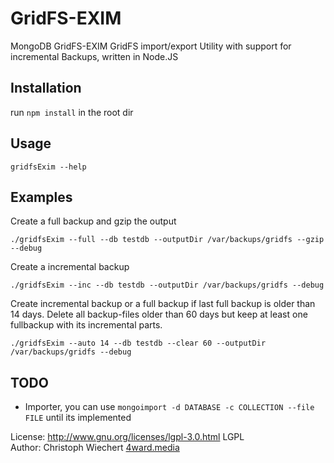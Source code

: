# GridFS-EXIM
MongoDB GridFS-EXIM GridFS import/export Utility with support for incremental Backups, written in Node.JS

## Installation
run `npm install` in the root dir

## Usage
`gridfsExim --help`

## Examples

Create a full backup and gzip the output
```
./gridfsExim --full --db testdb --outputDir /var/backups/gridfs --gzip --debug
```

Create a incremental backup
```
./gridfsExim --inc --db testdb --outputDir /var/backups/gridfs --debug
```

Create incremental backup or a full backup if last full backup is older than 14 days.
Delete all backup-files older than 60 days but keep at least one fullbackup with its incremental parts.
```
./gridfsExim --auto 14 --db testdb --clear 60 --outputDir /var/backups/gridfs --debug
```

## TODO
* Importer, you can use `mongoimport -d DATABASE -c COLLECTION --file FILE` until its implemented

License: http://www.gnu.org/licenses/lgpl-3.0.html LGPL <br>
Author: Christoph Wiechert [4ward.media](http://www.4wardmedia.de)